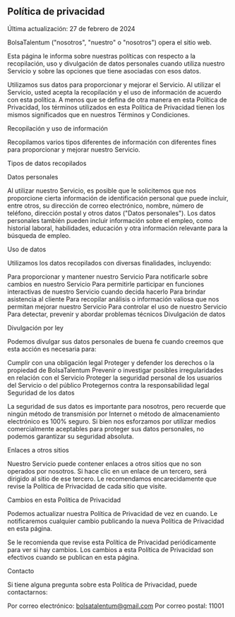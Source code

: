 ## Política de privacidad

Última actualización: 27 de febrero de 2024

BolsaTalentum ("nosotros", "nuestro" o "nosotros") opera el sitio web.

Esta página le informa sobre nuestras políticas con respecto a la recopilación, uso y divulgación de datos personales cuando utiliza nuestro Servicio y sobre las opciones que tiene asociadas con esos datos.

Utilizamos sus datos para proporcionar y mejorar el Servicio. Al utilizar el Servicio, usted acepta la recopilación y el uso de información de acuerdo con esta política. A menos que se defina de otra manera en esta Política de Privacidad, los términos utilizados en esta Política de Privacidad tienen los mismos significados que en nuestros Términos y Condiciones.

Recopilación y uso de información

Recopilamos varios tipos diferentes de información con diferentes fines para proporcionar y mejorar nuestro Servicio.

Tipos de datos recopilados

Datos personales

Al utilizar nuestro Servicio, es posible que le solicitemos que nos proporcione cierta información de identificación personal que puede incluir, entre otros, su dirección de correo electrónico, nombre, número de teléfono, dirección postal y otros datos ("Datos personales"). Los datos personales también pueden incluir información sobre el empleo, como historial laboral, habilidades, educación y otra información relevante para la búsqueda de empleo.

Uso de datos

Utilizamos los datos recopilados con diversas finalidades, incluyendo:

Para proporcionar y mantener nuestro Servicio
Para notificarle sobre cambios en nuestro Servicio
Para permitirle participar en funciones interactivas de nuestro Servicio cuando decida hacerlo
Para brindar asistencia al cliente
Para recopilar análisis o información valiosa que nos permitan mejorar nuestro Servicio
Para controlar el uso de nuestro Servicio
Para detectar, prevenir y abordar problemas técnicos
Divulgación de datos

Divulgación por ley

Podemos divulgar sus datos personales de buena fe cuando creemos que esta acción es necesaria para:

Cumplir con una obligación legal
Proteger y defender los derechos o la propiedad de BolsaTalentum
Prevenir o investigar posibles irregularidades en relación con el Servicio
Proteger la seguridad personal de los usuarios del Servicio o del público
Protegernos contra la responsabilidad legal
Seguridad de los datos

La seguridad de sus datos es importante para nosotros, pero recuerde que ningún método de transmisión por Internet o método de almacenamiento electrónico es 100% seguro. Si bien nos esforzamos por utilizar medios comercialmente aceptables para proteger sus datos personales, no podemos garantizar su seguridad absoluta.

Enlaces a otros sitios

Nuestro Servicio puede contener enlaces a otros sitios que no son operados por nosotros. Si hace clic en un enlace de un tercero, será dirigido al sitio de ese tercero. Le recomendamos encarecidamente que revise la Política de Privacidad de cada sitio que visite.

Cambios en esta Política de Privacidad

Podemos actualizar nuestra Política de Privacidad de vez en cuando. Le notificaremos cualquier cambio publicando la nueva Política de Privacidad en esta página.

Se le recomienda que revise esta Política de Privacidad periódicamente para ver si hay cambios. Los cambios a esta Política de Privacidad son efectivos cuando se publican en esta página.

Contacto

Si tiene alguna pregunta sobre esta Política de Privacidad, puede contactarnos:

Por correo electrónico: bolsatalentum@gmail.com
Por correo postal: 11001
